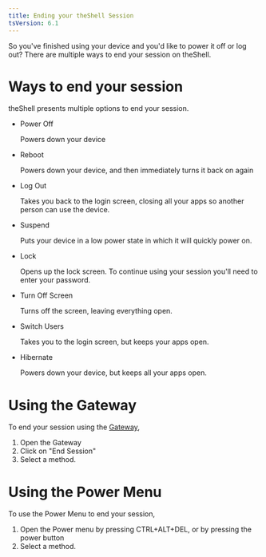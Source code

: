 ```yaml
---
title: Ending your theShell Session
tsVersion: 6.1
---
```


So you've finished using your device and you'd like to power it off or log out? There are multiple ways to end your session on theShell.

# Ways to end your session

theShell presents multiple options to end your session.

- Power Off

  Powers down your device
- Reboot

  Powers down your device, and then immediately turns it back on again
- Log Out

  Takes you back to the login screen, closing all your apps so another person can use the device.
- Suspend

  Puts your device in a low power state in which it will quickly power on.
- Lock

  Opens up the lock screen. To continue using your session you'll need to enter your password.
- Turn Off Screen

  Turns off the screen, leaving everything open.
- Switch Users

  Takes you to the login screen, but keeps your apps open.
- Hibernate

  Powers down your device, but keeps all your apps open.

# Using the Gateway

To end your session using the [Gateway],
1. Open the Gateway
2. Click on "End Session"
3. Select a method.

# Using the Power Menu

To use the Power Menu to end your session,
1. Open the Power menu by pressing CTRL+ALT+DEL, or by pressing the power button
2. Select a method.

[Gateway]: ../gateway
